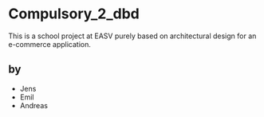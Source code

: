 ﻿# Compulsory_2_dbd
This is a school project at EASV purely based on architectural design for an e-commerce application.
## by
* Jens
* Emil
* Andreas